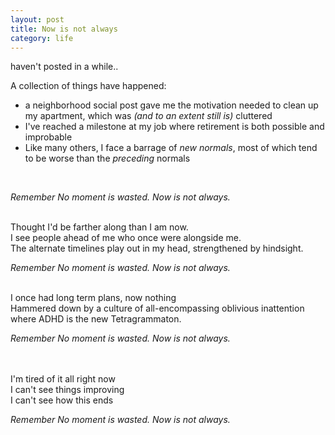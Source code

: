 ```yaml
---
layout: post
title: Now is not always
category: life
---
```


haven't posted in a while.. 

A collection of things have happened:
<br>
* a neighborhood social post gave me the motivation needed to clean up my apartment, which was  *(and to an extent still is)* cluttered
* I've reached a milestone at my job where retirement is both possible and improbable
* Like many others, I face a barrage of *new normals*, most of which tend to be worse than the *preceding* normals
<br>

*Remember*
*No moment is wasted.*
*Now is not always.*

<br>
Thought I'd be farther along than I am now.<br>
I see people ahead of me who once were alongside me.<br>
The alternate timelines play out in my head, strengthened by hindsight. 
<br>

*Remember*
*No moment is wasted.*
*Now is not always.*

<br>
I once had long term plans, now nothing<br>
Hammered down by  a culture of all-encompassing oblivious inattention <br>
where ADHD is the new Tetragrammaton.
<br>

*Remember*
*No moment is wasted.*
*Now is not always.*

<br>
<br>
I'm tired of it all right now <br>
I can't see things improving <br>
I can't see how this ends
<br>

*Remember*
*No moment is wasted.*
*Now is not always.*

<!--stackedit_data:
eyJoaXN0b3J5IjpbMTI1MzUyNDEwLC02OTAzNTY5MCwtMTQ4Nz
Y2NTI0NCwxOTIyMTg3NzhdfQ==
-->